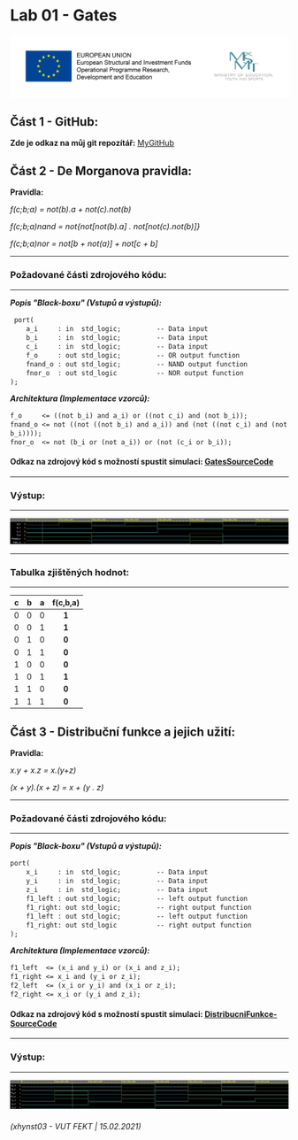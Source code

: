 # Lab 01 - Gates



![Logo](logolink_eng.jpg)

## Část 1 - GitHub:
**Zde je odkaz na můj git repozítář:** [MyGitHub](https://github.com/Heretic2k20/Digital-Electronics-1)

## Část 2 - De Morganova pravidla: 

**Pravidla:**

*f(c;b;a) = not(b).a + not(c).not(b)*

*f(c;b;a)nand = not{not[not(b).a] . not[not(c).not(b)]}*

*f(c;b;a)nor = not[b + not(a)] + not[c + b]*


------------------------------------------------------------------------
### Požadované části zdrojového kódu:
------------------------------------------------------------------------

***Popis "Black-boxu" (Vstupů a výstupů):***

     port(     
        a_i     : in  std_logic;         -- Data input        
        b_i     : in  std_logic;         -- Data input        
        c_i     : in  std_logic;         -- Data input        
        f_o     : out std_logic;         -- OR output function        
        fnand_o : out std_logic;         -- NAND output function        
        fnor_o  : out std_logic          -- NOR output function        
    );


***Architektura (Implementace vzorců):***


    f_o     <= ((not b_i) and a_i) or ((not c_i) and (not b_i));    
    fnand_o <= not ((not ((not b_i) and a_i)) and (not ((not c_i) and (not b_i))));    
    fnor_o  <= not (b_i or (not a_i)) or (not (c_i or b_i));
    

#### Odkaz na zdrojový kód s možností spustit simulaci: [GatesSourceCode](https://www.edaplayground.com/x/wtbF)

------------------------------------------------------------------------
### Výstup:
------------------------------------------------------------------------
![VystupSimulace-Gate](graf_De_Morganova_pravidla.JPG)

------------------------------------------------------------------------
### Tabulka zjištěných hodnot:
------------------------------------------------------------------------
| **c** | **b** |**a** | **f(c,b,a)** |
| :-: | :-: | :-: | :-: |
| 0 | 0 | 0 | **1** |
| 0 | 0 | 1 | **1** |
| 0 | 1 | 0 | **0** |
| 0 | 1 | 1 | **0** |
| 1 | 0 | 0 | **0** |
| 1 | 0 | 1 | **1** |
| 1 | 1 | 0 | **0** |
| 1 | 1 | 1 | **0** |

## Část 3 - Distribuční funkce a jejich užití: 

**Pravidla:**

*x.y + x.z = x.(y+z)*

*(x + y).(x + z) = x + (y . z)*

------------------------------------------------------------------------
### Požadované části zdrojového kódu:
------------------------------------------------------------------------

***Popis "Black-boxu" (Vstupů a výstupů):***

    port( 
        x_i     : in  std_logic;         -- Data input
        y_i     : in  std_logic;         -- Data input
        z_i     : in  std_logic;         -- Data input
        f1_left : out std_logic;         -- left output function
        f1_right: out std_logic;         -- right output function
        f1_left : out std_logic;         -- left output function
        f1_right: out std_logic          -- right output function
    );
    
***Architektura (Implementace vzorců):***

    f1_left  <= (x_i and y_i) or (x_i and z_i);
    f1_right <= x_i and (y_i or z_i);
    f2_left  <= (x_i or y_i) and (x_i or z_i);
    f2_right <= x_i or (y_i and z_i);

#### Odkaz na zdrojový kód s možností spustit simulaci: [DistribucniFunkce-SourceCode](https://www.edaplayground.com/x/N_B9)

------------------------------------------------------------------------
### Výstup:
------------------------------------------------------------------------
![VystupSimulace-DistribucniRovnice](vystup_distribucni_funkce.JPG)


###### (xhynst03 - VUT FEKT  |  15.02.2021)
